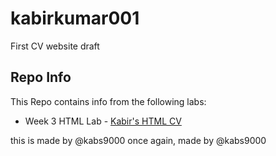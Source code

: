 # kabirkumar001
First CV website draft

<h2> Repo Info</h2>

This Repo contains info from the following labs:

* Week 3 HTML Lab - <a href="folder1/cv.html">Kabir's HTML CV</a>


this is made by @kabs9000
once again, made by @kabs9000

